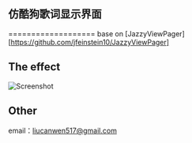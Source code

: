 ## 仿酷狗歌词显示界面
===================
base on [JazzyViewPager][https://github.com/jfeinstein10/JazzyViewPager]

## The effect
![Screenshot](https://github.com/kk-java/KugoDisplay/raw/master/screenshot.png)


## Other
email：liucanwen517@gmail.com
